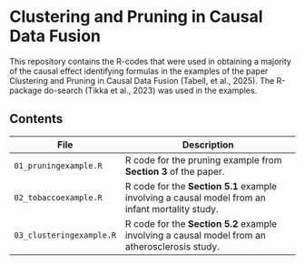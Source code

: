 # Clustering and Pruning in Causal Data Fusion

This repository contains the R-codes that were used in obtaining a majority of the causal effect identifying formulas in the examples of the paper Clustering and Pruning in Causal Data Fusion (Tabell, et al., 2025). The R-package do-search (Tikka et al., 2023) was used in the examples. 

## Contents

| File | Description |
|------|-------------|
| `01_pruningexample.R` | R code for the pruning example from **Section 3** of the paper. |
| `02_tobaccoexample.R` | R code for the **Section 5.1** example involving a causal model from an infant mortality study. |
| `03_clusteringexample.R` | R code for the **Section 5.2** example involving a causal model from an atherosclerosis study. |

